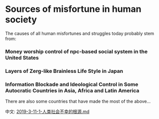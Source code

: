 # Sources of misfortune in human society

The causes of all human misfortunes and struggles today probably stem from:

### Money worship control of npc-based social system in the United States
### Layers of Zerg-like Brainless Life Style in Japan
### Information Blockade and Ideological Control in Some Autocratic Countries in Asia, Africa and Latin America

There are also some countries that have made the most of the above...

中文: [2019-3-11-1-人类社会不幸的根源.md](2019-3-11-1-人类社会不幸的根源.md)

